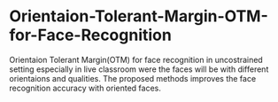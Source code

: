 # Orientaion-Tolerant-Margin-OTM-for-Face-Recognition
Orientaion Tolerant Margin(OTM) for face recognition in uncostrained setting especially in live classroom were the faces will be with different orientaions and qualities. The proposed methods improves the face recognition accuracy with oriented faces.
